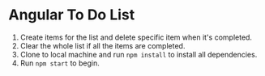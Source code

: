 # Angular To Do List

1. Create items for the list and delete specific item when it's completed. 
2. Clear the whole list if all the items are completed. 
3. Clone to local machine and run `npm install` to install all dependencies.
4. Run `npm start` to begin. 


